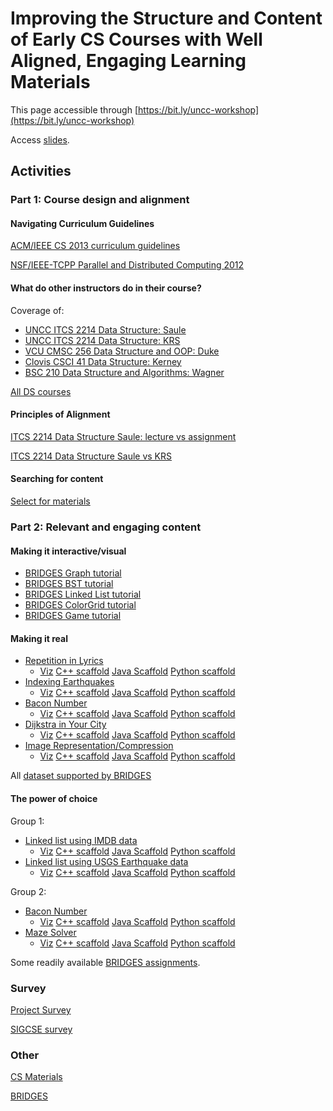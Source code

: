 # Improving the Structure and Content of Early CS Courses with Well Aligned, Engaging Learning Materials

This page accessible through [https://bit.ly/uncc-workshop](https://bit.ly/uncc-workshop)

Access [slides](talk.pdf).

## Activities

### Part 1: Course design and alignment

#### Navigating Curriculum Guidelines

[ACM/IEEE CS 2013 curriculum guidelines](https://www.acm.org/binaries/content/assets/education/cs2013_web_final.pdf)

[NSF/IEEE-TCPP Parallel and Distributed Computing 2012](https://tcpp.cs.gsu.edu/curriculum/?q=home)

#### What do other instructors do in their course?

Coverage of:

- [UNCC ITCS 2214 Data Structure: Saule](https://cs-materials.herokuapp.com/radial?tree=acm&ids=178)
- [UNCC ITCS 2214 Data Structure: KRS](https://cs-materials.herokuapp.com/radial?tree=acm&ids=181)
- [VCU CMSC 256 Data Structure and OOP: Duke](https://cs-materials.herokuapp.com/radial?tree=acm&ids=703)
- [Clovis CSCI 41 Data Structure: Kerney](https://cs-materials.herokuapp.com/radial?tree=acm&ids=733)
- [BSC 210 Data Structure and Algorithms: Wagner](https://cs-materials.herokuapp.com/radial?tree=acm&ids=805)

[All DS courses](https://cs-materials.herokuapp.com/radial?tree=acm&ids=178,181,703,733,805)

#### Principles of Alignment

[ITCS 2214 Data Structure Saule: lecture vs assignment](https://cs-materials.herokuapp.com/radial?tree=acm&listoneids=182&listtwoids=181)

[ITCS 2214 Data Structure Saule vs KRS](https://cs-materials.herokuapp.com/radial?tree=acm&listoneids=178&listtwoids=185)

#### Searching for content

[Select for materials](https://cs-materials.herokuapp.com/materials)

### Part 2: Relevant and engaging content

#### Making it interactive/visual

- [BRIDGES Graph tutorial](http://bridgesuncc.github.io/tutorials/Graph.html)
- [BRIDGES BST tutorial](http://bridgesuncc.github.io/tutorials/BinarySearchTree.html)
- [BRIDGES Linked List tutorial](http://bridgesuncc.github.io/tutorials/SinglyLinkedList.html)
- [BRIDGES ColorGrid tutorial](https://bridgesuncc.github.io/tutorials/ColorGrid.html)
- [BRIDGES Game tutorial](https://bridgesuncc.github.io/tutorials/NonBlockingGame.html)

#### Making it real

- [Repetition in Lyrics](http://bridgesuncc.github.io/assignments/data//7-GridLyrics/README.html)
  - [Viz](http://bridges-cs.herokuapp.com/assignments/7/bridges_testing)  [C++ scaffold](https://bridgesuncc.github.io/assignments/data/7-GridLyrics/c++.zip) [Java Scaffold](https://bridgesuncc.github.io/assignments/data/7-GridLyrics/java.zip) [Python scaffold](https://bridgesuncc.github.io/assignments/data/7-GridLyrics/python.zip)
- [Indexing Earthquakes](http://bridgesuncc.github.io/assignments/data//37-BST_Earthquakes/README.html)
  - [Viz](http://bridges-cs.herokuapp.com/assignments/37/bridges_testing)  [C++ scaffold](https://bridgesuncc.github.io/assignments/data//37-BST_Earthquakes/c++.zip) [Java Scaffold](https://bridgesuncc.github.io/assignments/data//37-BST_Earthquakes/java.zip) [Python scaffold](https://bridgesuncc.github.io/assignments/data/37-BST_Earthquakes/python.zip)
- [Bacon Number](https://bridgesuncc.github.io/assignments/data//3-GraphBaconNumber/README.html)
  - [Viz](http://bridges-cs.herokuapp.com/assignments/3/bridges_workshop)  [C++ scaffold](https://bridgesuncc.github.io/assignments/data//3-GraphBaconNumber/c++.zip) [Java Scaffold](https://bridgesuncc.github.io/assignments/data//3-GraphBaconNumber/java.zip) [Python scaffold](https://bridgesuncc.github.io/assignments/data//3-GraphBaconNumber/python.zip)
- [Dijkstra in Your City](https://bridgesuncc.github.io/assignments/data/9-ShortestPathOSM/README.html)
  - [Viz](http://bridges-cs.herokuapp.com/assignments/9/bridges_testing)  [C++ scaffold](https://bridgesuncc.github.io/assignments/data/9-ShortestPathOSM/c++.zip) [Java Scaffold](https://bridgesuncc.github.io/assignments/data/9-ShortestPathOSM/java.zip) [Python scaffold](https://bridgesuncc.github.io/assignments/data/9-ShortestPathOSM/python.zip)
- [Image Representation/Compression](https://bridgesuncc.github.io/assignments/data/24-ImageCompressionKdTree/README.html)
  - [Viz](http://bridges-cs.herokuapp.com/assignments/24/bridges_testing)  [C++ scaffold](https://bridgesuncc.github.io/assignments/data/24-ImageCompressionKdTree/c++.zip) [Java Scaffold](https://bridgesuncc.github.io/assignments/data/24-ImageCompressionKdTree/java.zip) [Python scaffold](https://bridgesuncc.github.io/assignments/data/24-ImageCompressionKdTree/python.zip)


All [dataset supported by BRIDGES](http://bridgesuncc.github.io/datasets.html)

#### The power of choice

Group 1:

- [Linked list using IMDB data](https://bridgesuncc.github.io/assignments/data//1-ListIMDB/README.html)
  - [Viz](http://bridges-cs.herokuapp.com/assignments/1/bridges_workshop)  [C++ scaffold](https://bridgesuncc.github.io/assignments/data//1-ListIMDB/c++.zip) [Java Scaffold](https://bridgesuncc.github.io/assignments/data//1-ListIMDB/java.zip) [Python scaffold](https://bridgesuncc.github.io/assignments/data//1-ListIMDB/python.zip)
- [Linked list using  USGS Earthquake data](https://bridgesuncc.github.io/assignments/data//2-ListEQ/README.html)
  - [Viz](http://bridges-cs.herokuapp.com/assignments/2/bridges_workshop)  [C++ scaffold](https://bridgesuncc.github.io/assignments/data//2-ListEQ/c++.zip) [Java Scaffold](https://bridgesuncc.github.io/assignments/data//2-ListEQ/java.zip) [Python scaffold](https://bridgesuncc.github.io/assignments/data//2-ListEQ/python.zip)


Group 2:

- [Bacon Number](https://bridgesuncc.github.io/assignments/data//3-GraphBaconNumber/README.html)
  - [Viz](http://bridges-cs.herokuapp.com/assignments/3/bridges_workshop)  [C++ scaffold](https://bridgesuncc.github.io/assignments/data//3-GraphBaconNumber/c++.zip) [Java Scaffold](https://bridgesuncc.github.io/assignments/data//3-GraphBaconNumber/java.zip) [Python scaffold](https://bridgesuncc.github.io/assignments/data//3-GraphBaconNumber/python.zip)
- [Maze Solver](https://bridgesuncc.github.io/assignments/data//12-AStarMaze/README.html)
  - [Viz](https://bridgesuncc.github.io/assignments/data//12-AStarMaze/figures/icon.png)  [C++ scaffold](https://bridgesuncc.github.io/assignments/data//12-AStarMaze/c++.zip) [Java Scaffold](https://bridgesuncc.github.io/assignments/data//12-AStarMaze/java.zip) [Python scaffold](https://bridgesuncc.github.io/assignments/data//12-AStarMaze/python.zip)


Some readily available [BRIDGES assignments](https://bridgesuncc.github.io/newassignments.html).

### Survey

[Project Survey](https://uncc.qualtrics.com/jfe/form/SV_5tMI14SqzAMGrbw)

[SIGCSE survey](https://bit.ly/sigcse2022-ws-wed)

### Other

[CS Materials](https://cs-materials.herokuapp.com/)

[BRIDGES](https://bridgesuncc.github.io/)